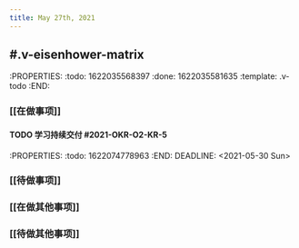 ```yaml
---
title: May 27th, 2021
---
```


## #.v-eisenhower-matrix
:PROPERTIES:
:todo: 1622035568397
:done: 1622035581635
:template: .v-todo
:END:
### [[在做事项]]
#### TODO 学习持续交付 #2021-OKR-O2-KR-5 
:PROPERTIES:
:todo: 1622074778963
:END:
DEADLINE: <2021-05-30 Sun>
####
### [[待做事项]]
####
####
####
### [[在做其他事项]]
####
####
####
### [[待做其他事项]]
####
####
####
